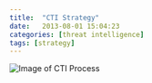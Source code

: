 ```yaml
---
title:  "CTI Strategy"
date:   2013-08-01 15:04:23
categories: [threat intelligence]
tags: [strategy]
---
```



![Image of CTI Process](https://user-images.githubusercontent.com/6200040/38435341-5cb1cf28-399f-11e8-988c-779e86665b00.jpeg)
